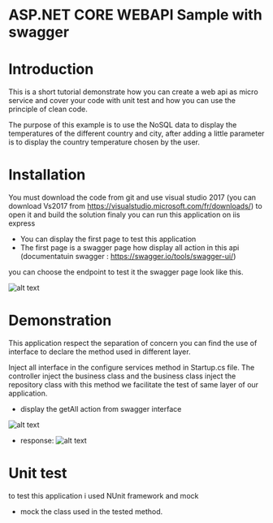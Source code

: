 # ASP.NET CORE WEBAPI Sample with swagger

# Introduction
 This is a short tutorial demonstrate how you can create a web api as micro service
 and cover your code with unit test and how you can use the principle of clean code.
 
The purpose of this example is to use the NoSQL data to display 
the temperatures of the different country and city, 
after adding a little parameter is to display the country temperature chosen by the user.

# Installation
  You must download the code from git and use visual studio 2017 (you can download Vs2017 from    https://visualstudio.microsoft.com/fr/downloads/) to open it
  and build the solution finaly you can run this application on iis express 
  - You can display the first page to test this application
  - The first page is a swagger page how display all action in this api
  (documentatuin swagger : https://swagger.io/tools/swagger-ui/)
  
  you can choose the endpoint to test it the swagger page look like this.
  
  ![alt text](https://user-images.githubusercontent.com/15520779/57588161-a59d8080-7510-11e9-9259-61e111c4c322.png)

# Demonstration

This application respect the separation of concern 
you can find the use of interface to declare the method used in 
different layer.

Inject all interface in the configure services method in Startup.cs file.
The controller inject the business class and the business class inject the repository class
with this method we facilitate the test of same layer of our application.
 * display the getAll action from swagger interface
 
 ![alt text](https://user-images.githubusercontent.com/15520779/57588340-0d54cb00-7513-11e9-9c9c-95c194c33fbb.png)
  - response: 
  ![alt text](https://user-images.githubusercontent.com/15520779/57588354-4d1bb280-7513-11e9-90f8-c5d66cf7834c.png)
  
# Unit test
to test this application i used NUnit framework and mock

- mock the class used in the tested method.
